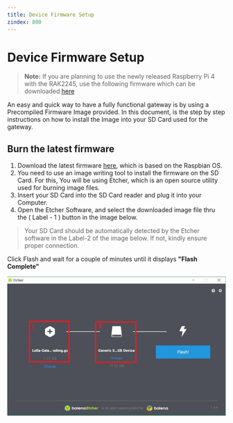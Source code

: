 ```yaml
---
title: Device Firmware Setup
zindex: 800
---
```


# Device Firmware Setup

>**Note:** If you are planning to use the newly released Raspberry Pi 4 with the RAK2245, use the following firmware which can be downloaded [here](https://downloads.rakwireless.com/en/LoRa/RAK2245-Pi-HAT/Firmware/Raspberry-Pi-4/)

An easy and quick way to have a fully functional gateway is by using a Precompiled Firmware Image provided. In this document, is the step by step instructions on how to install the Image into your SD Card used for the gateway.

## Burn the latest firmware
1. Download the latest firmware [here](https://downloads.rakwireless.com/en/LoRa/RAK2245-Pi-HAT/Firmware/), which is based on the Raspbian OS.
2. You need to use an image writing tool to install the firmware on the SD Card. For this, You will be using Etcher, which is an open source utility used for burning image files.
3. Insert your SD Card into the SD Card reader and plug it into your Computer.
4. Open the Etcher Software, and select the downloaded image file thru the ( Label - 1 ) button in the image below.

>Your SD Card should be automatically detected by the Etcher software in the Label-2 of the image below. If not, kindly ensure proper connection.

Click Flash and wait for a couple of minutes until it displays **"Flash Complete"**

![Figure 1: Balena Etcher Software](images/balena.jpg)

